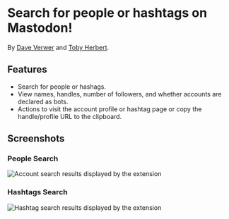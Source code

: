 # Search for people or hashtags on Mastodon!

By [Dave Verwer](https://daveverwer.com) and [Toby Herbert](https://mstdn.nial.to/@taherb).

## Features

* Search for people or hashags.
* View names, handles, number of followers, and whether accounts are declared as bots.
* Actions to visit the account profile or hashtag page or copy the handle/profile URL to the clipboard.

## Screenshots

### People Search

<picture>
  <source srcset=".readme-images/account-search~dark" media="(prefers-color-scheme: dark)">
  <img src=".readme-images/account-search~dark" alt="Account search results displayed by the extension">
</picture>

### Hashtags Search

<picture>
  <source srcset=".readme-images/hashtag-search~dark" media="(prefers-color-scheme: dark)">
  <img src=".readme-images/hashtag-search~dark" alt="Hashtag search results displayed by the extension">
</picture>
